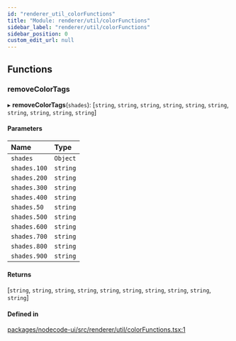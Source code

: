 ```yaml
---
id: "renderer_util_colorFunctions"
title: "Module: renderer/util/colorFunctions"
sidebar_label: "renderer/util/colorFunctions"
sidebar_position: 0
custom_edit_url: null
---
```


## Functions

### removeColorTags

▸ **removeColorTags**(`shades`): [`string`, `string`, `string`, `string`, `string`, `string`, `string`, `string`, `string`, `string`]

#### Parameters

| Name | Type |
| :------ | :------ |
| `shades` | `Object` |
| `shades.100` | `string` |
| `shades.200` | `string` |
| `shades.300` | `string` |
| `shades.400` | `string` |
| `shades.50` | `string` |
| `shades.500` | `string` |
| `shades.600` | `string` |
| `shades.700` | `string` |
| `shades.800` | `string` |
| `shades.900` | `string` |

#### Returns

[`string`, `string`, `string`, `string`, `string`, `string`, `string`, `string`, `string`, `string`]

#### Defined in

[packages/nodecode-ui/src/renderer/util/colorFunctions.tsx:1](https://github.com/bischoff-m/nodecode/blob/1978ab5/packages/nodecode-ui/src/renderer/util/colorFunctions.tsx#L1)
